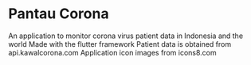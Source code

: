 # Pantau Corona

An application to monitor corona virus patient data in Indonesia and the world
Made with the flutter framework
Patient data is obtained from api.kawalcorona.com
Application icon images from icons8.com


